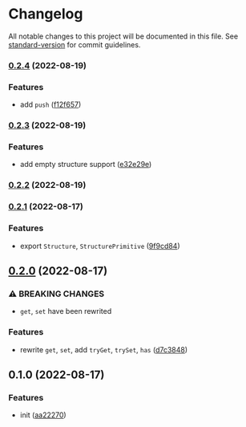 # Changelog

All notable changes to this project will be documented in this file. See [standard-version](https://github.com/conventional-changelog/standard-version) for commit guidelines.

### [0.2.4](https://github.com/BlackGlory/structure-of-arrays/compare/v0.2.3...v0.2.4) (2022-08-19)


### Features

* add `push` ([f12f657](https://github.com/BlackGlory/structure-of-arrays/commit/f12f6579eb37d08b3bbf22a957f4635728067d00))

### [0.2.3](https://github.com/BlackGlory/structure-of-arrays/compare/v0.2.2...v0.2.3) (2022-08-19)


### Features

* add empty structure support ([e32e29e](https://github.com/BlackGlory/structure-of-arrays/commit/e32e29e1c799b9db94d2f896402b1ed576bd3329))

### [0.2.2](https://github.com/BlackGlory/structure-of-arrays/compare/v0.2.1...v0.2.2) (2022-08-19)

### [0.2.1](https://github.com/BlackGlory/structure-of-arrays/compare/v0.2.0...v0.2.1) (2022-08-17)


### Features

* export `Structure`, `StructurePrimitive` ([9f9cd84](https://github.com/BlackGlory/structure-of-arrays/commit/9f9cd84fe5685b79c6d10b1219ba394e77b43bd8))

## [0.2.0](https://github.com/BlackGlory/structure-of-arrays/compare/v0.1.0...v0.2.0) (2022-08-17)


### ⚠ BREAKING CHANGES

* `get`, `set` have been rewrited

### Features

* rewrite `get`, `set`, add `tryGet`, `trySet`, `has` ([d7c3848](https://github.com/BlackGlory/structure-of-arrays/commit/d7c38481c6b432770fca2fd367dec5a5893e51e7))

## 0.1.0 (2022-08-17)


### Features

* init ([aa22270](https://github.com/BlackGlory/structure-of-arrays/commit/aa22270563524fd6aa62986af81298322415a639))

